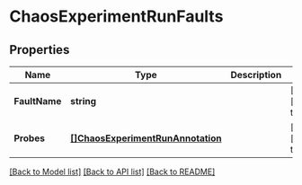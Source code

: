 # ChaosExperimentRunFaults

## Properties
Name | Type | Description | Notes
------------ | ------------- | ------------- | -------------
**FaultName** | **string** |  | [optional] [default to null]
**Probes** | [**[]ChaosExperimentRunAnnotation**](chaos_experiment_run.Annotation.md) |  | [optional] [default to null]

[[Back to Model list]](../README.md#documentation-for-models) [[Back to API list]](../README.md#documentation-for-api-endpoints) [[Back to README]](../README.md)

